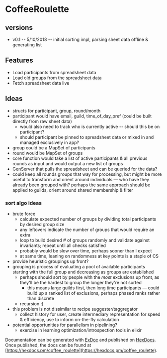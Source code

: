 # CoffeeRoulette

## versions
* v0.1 -- 5/10/2018 -- initial sorting impl, parsing sheet data offline & generating list

## Features
* Load participants from spreadsheet data
* Load old groups from the spreadsheet data
* Fetch spreadsheet data live

## Ideas
* structs for participant, group, round/month
* participant would have email, guild, time_of_day_pref (could be built directly from raw sheet data)
  * would also need to track who is currently active -- should this be on participant?
  * should participant be pinned to spreadsheet data or mixed in and managed exclusively in app?
* group could be a MapSet of participants
* round would be MapSet of groups
* core function would take a list of active participants & all previous rounds as input and would output a new list of groups
* GenServer that pulls the spreadsheet and can be queried for the data?
* could keep all rounds groups that way for processing, but might be more useful to transform and orient around individuals — who have they already been grouped with? perhaps the same approach should be applied to guilds, orient around shared membership & filter

### sort algo ideas
* brute force
  * calculate expected number of groups by dividing total participants by desired group size
  * any leftovers indicate the number of groups that would require an extra
  * loop to build desired # of groups randomly and validate against invariants; repeat until all checks satisfied
  * probably would be slow over time, perhaps sooner than I expect
  * at same time, leaning on randomness at key points is a staple of CS
* provide heuristic groupings up front?
* grouping is process of evaluating a pool of available participants starting with the full group and decreasing as groups are established
  * perhaps should sort by people with the _most_ exclusions up front, as they'll be the hardest to group the longer they're not sorted
    * this means large guilds first, then long time participants — could build up a ranked list of exclusions, perhaps phased ranks rather than discrete
  * recursion :)
* this problem is not dissimilar to recipe suggester/taggregator
  * collect history for user, create intermediary representation for speed & efficiency, use to inform on-the-fly calculation
* potential opportunities for parallelism in pipelining?
    * exercise in learning optimization/introspection tools in elixir

Documentation can be generated with [ExDoc](https://github.com/elixir-lang/ex_doc)
and published on [HexDocs](https://hexdocs.pm). Once published, the docs can
be found at [https://hexdocs.pm/coffee_roulette](https://hexdocs.pm/coffee_roulette).

